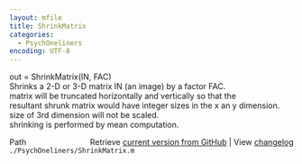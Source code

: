 ```yaml
---
layout: mfile
title: ShrinkMatrix
categories:
  - PsychOneliners
encoding: UTF-8
---
```


out = ShrinkMatrix(IN, FAC)  
Shrinks a 2-D or 3-D matrix IN (an image) by a factor FAC.  
matrix will be truncated horizontally and vertically so that the  
resultant shrunk matrix would have integer sizes in the x an y dimension.  
size of 3rd dimension will not be scaled.  
shrinking is performed by mean computation.  


<div class="code_header" style="text-align:right;">
  <span style="float:left;">Path&nbsp;&nbsp;</span> <span class="counter">Retrieve <a href=
  "https://raw.github.com/Psychtoolbox-3/Psychtoolbox-3/beta/./PsychOneliners/ShrinkMatrix.m">current version from GitHub</a> | View <a href=
  "https://github.com/Psychtoolbox-3/Psychtoolbox-3/commits/beta/./PsychOneliners/ShrinkMatrix.m">changelog</a></span>
</div>
<div class="code">
  <code>./PsychOneliners/ShrinkMatrix.m</code>
</div>
